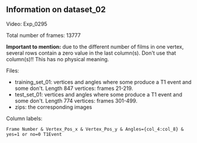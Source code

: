 ## Information on dataset_02

Video: Exp_0295 

Total number of frames: 13777 

**Important to mention:** due to the different number of films in one vertex, several rows contain a zero value in the last column(s).
                      Don't use that column(s)!! This has no physical meaning. 

Files:
  - training_set_01: vertices and angles where some produce a T1 event and some don't. Length 847 vertices: frames 21-219.
  - test_set_01: vertices and angles where some produce a T1 event and some don't. Length 774 vertices: frames 301-499. 
  - zips: the corresponding images 
  
Column labels:

    Frame Number & Vertex_Pos_x & Vertex_Pos_y & Angles={col_4:col_8} & yes=1 or no=0 T1Event
